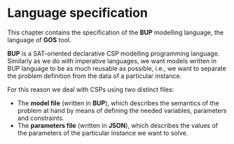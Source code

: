 

# Language specification

This chapter contains the specification of the **BUP** modelling language, the language of **GOS** tool. 

**BUP** is a SAT-oriented declarative CSP modelling programming language. Similarly as we do with imperative languages, we want models written in BUP language to be as much reusable as possible, i.e., we want to separate the problem definition from the data of a particular instance.

For this reason we deal with CSPs using two distinct files: 
- The **model file** (written in **BUP**), which describes the semantics of the problem at hand by means of defining the needed variables, parameters and constraints.
- The **parameters file** (written in **JSON**), which describes the values of the parameters of the particular instance we want to solve.
